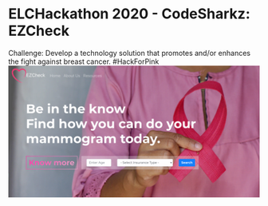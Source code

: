 # ELCHackathon 2020 - CodeSharkz: EZCheck 
Challenge: Develop a technology solution that promotes and/or enhances the fight against breast cancer. #HackForPink
![EZCheck Landing Page](/team-project/public/ezcheck.png)
